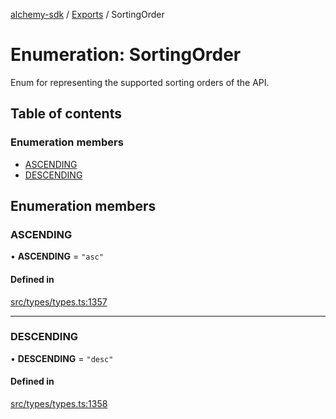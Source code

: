 [alchemy-sdk](../README.md) / [Exports](../modules.md) / SortingOrder

# Enumeration: SortingOrder

Enum for representing the supported sorting orders of the API.

## Table of contents

### Enumeration members

- [ASCENDING](SortingOrder.md#ascending)
- [DESCENDING](SortingOrder.md#descending)

## Enumeration members

### ASCENDING

• **ASCENDING** = `"asc"`

#### Defined in

[src/types/types.ts:1357](https://github.com/alchemyplatform/alchemy-sdk-js/blob/c7197b9/src/types/types.ts#L1357)

___

### DESCENDING

• **DESCENDING** = `"desc"`

#### Defined in

[src/types/types.ts:1358](https://github.com/alchemyplatform/alchemy-sdk-js/blob/c7197b9/src/types/types.ts#L1358)
